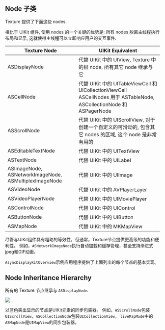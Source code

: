 ## Node 子类

Texture 提供了下面这些 nodes.

相比于 UIKit 组件, 使用 nodes 的一个关键的优势是: 所有 nodes 脱离主线程执行布局和显示, 这就使得主线程可以立即响应用户的交互事件.

| Texture Node | UIKit Equivalent |
|---|---|
| ASDisplayNode | 代替 UIKit 中的 UIView, Texture 中的根 node, 所有其它 node 继承与它 |
| ASCellNode | 代替 UIKit 中的 UITableViewCell 和 UICollectionViewCell ASCellNodes 用于 ASTableNode, ASCollectionNode 和 ASPagerNode |
| ASScrollNode | 代替 UIKit 中的 UIScrollView, 对于创建一个自定义的可滑动的, 包含其它 nodes 的区域, 这个 node 是非常有用的 |
| ASEditableTextNode | 代替 UIKit 中的 UITextView | 
| ASTextNode | 代替 UIKit 中的 UILabel |
|ASImageNode, ASNetworkImageNode, ASMultiplexImageNode| 代替 UIKit 中的 UIImage |
|ASVideoNode| 代替 UIKit 中的 AVPlayerLayer |
|ASVideoPlayerNode| 代替 UIKit 中的 UIMoviePlayer |
|ASControlNode| 代替 UIKit 中的 UIControl |
|ASButtonNode| 代替 UIKit 中的 UIButton |
|ASMapNode| 代替 UIKit 中的 MKMapView |

尽管与UIKit组件具有粗略的等效性，但通常，Texture节点提供更高级的功能和便利性。 例如，`ASNetworkImageNode`执行自动加载和缓存管理，甚至支持渐进式jpeg和GIF动画。

`AsyncDisplayKitOverview`示例应用程序提供了上面列出的每个节点的基本实现。

## Node Inheritance Hierarchy

所有的 Texture 节点继承与 `ASDisplayNode`.

![](http://texturegroup.org/static/images/node-hierarchy.png)

以蓝色突出显示的节点是UIKit元素的同步包装器。 例如，`ASScrollNode`包装`UIScrollView`，`ASCollectionNode`包装`UICollectionView`。 `liveMapMode`中的`ASMapNode`是`UIMapView`的同步包装器。

